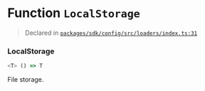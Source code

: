 # Function `LocalStorage`
> Declared in [`packages/sdk/config/src/loaders/index.ts:31`](https://github.com/dxos/protocols/blob/main/packages/sdk/config/src/loaders/index.ts#L31)




### LocalStorage
```ts
<T> () => T
```
File storage.